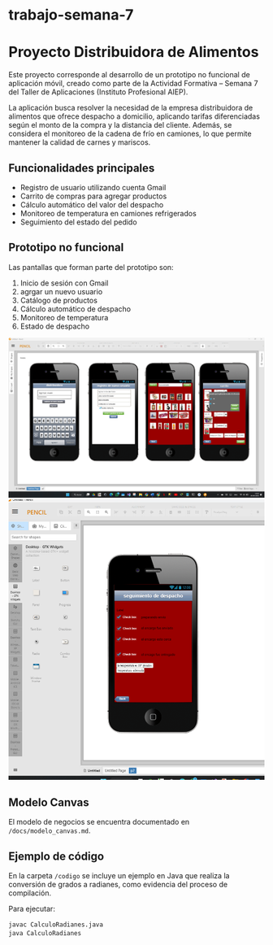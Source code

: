 # trabajo-semana-7
# Proyecto Distribuidora de Alimentos  

Este proyecto corresponde al desarrollo de un prototipo no funcional de aplicación móvil, creado como parte de la Actividad Formativa – Semana 7 del Taller de Aplicaciones (Instituto Profesional AIEP).  

La aplicación busca resolver la necesidad de la empresa distribuidora de alimentos que ofrece despacho a domicilio, aplicando tarifas diferenciadas según el monto de la compra y la distancia del cliente. Además, se considera el monitoreo de la cadena de frío en camiones, lo que permite mantener la calidad de carnes y mariscos.  

## Funcionalidades principales  
- Registro de usuario utilizando cuenta Gmail  
- Carrito de compras para agregar productos  
- Cálculo automático del valor del despacho  
- Monitoreo de temperatura en camiones refrigerados  
- Seguimiento del estado del pedido  

## Prototipo no funcional  
Las pantallas que forman parte del prototipo son:  
1. Inicio de sesión con Gmail
2. agrgar un nuevo usuario 
3. Catálogo de productos  
4. Cálculo automático de despacho  
5. Monitoreo de temperatura 
6. Estado de despacho  

![imagen URL](https://github.com/playdreeon-web/trabajo-semana-7/blob/main/Captura%20de%20pantalla%202025-09-28%20102408.png)
![imagen URL](https://github.com/playdreeon-web/trabajo-semana-7/blob/main/Captura%20de%20pantalla%202025-09-28%20151250.png)


## Modelo Canvas  
El modelo de negocios se encuentra documentado en `/docs/modelo_canvas.md`.  

## Ejemplo de código  
En la carpeta `/codigo` se incluye un ejemplo en Java que realiza la conversión de grados a radianes, como evidencia del proceso de compilación.  

Para ejecutar:  
```bash
javac CalculoRadianes.java
java CalculoRadianes
